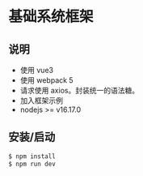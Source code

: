 # 基础系统框架

## 说明

- 使用 vue3
- 使用 webpack 5
- 请求使用 axios。封装统一的语法糖。
- 加入框架示例
- nodejs >= v16.17.0

## 安装/启动

```bash
$ npm install
$ npm run dev
```
